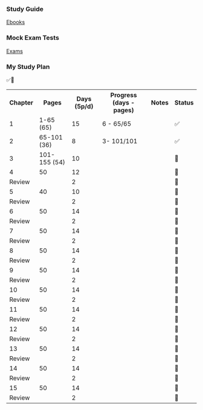<h3><b>Study Guide</b></h3>

[Ebooks](https://studylib.net/doc/25925179/ocp-oracle-certified-professional-java-se-17-developer-st...)

<h3><b>Mock Exam Tests</b></h3>

[Exams](https://www.myexamcloud.com/onlineexam/index.html)

<h3><b>My Study Plan</b></h3> ✅🔲

<table>
  <tr>
    <th>Chapter</th>
    <th>Pages</th>
    <th>Days (5p/d)</th>
    <th>Progress (days - pages)</th>
    <th>Notes</th>
    <th>Status</th>
  </tr>
  <tr>
    <td>1</td>
    <td>1-65 (65)</td>
    <td>15</td>
    <td>6 - 65/65</td>
    <td></td>
    <td>✅</td>
  </tr>
  <tr>
    <td>2</td>
    <td>65-101 (36)</td>
    <td>8</td>
    <td>3- 101/101</td>
    <td></td>
    <td>✅</td>
  </tr>
  <tr>
    <td>3</td>
    <td>101-155 (54)</td>
    <td>10</td>
    <td></td>
    <td></td>
    <td>🔲</td>
  </tr>
  <tr>
    <td>4</td>
    <td>50</td>
    <td>12</td>
    <td></td>
    <td></td>
    <td>🔲</td>
  </tr>
  <tr>
    <td>Review</td>
    <td></td>
    <td>2</td>
    <td></td>
    <td></td>
    <td>🔲</td>
  </tr>
  <tr>
    <td>5</td>
    <td>40</td>
    <td>10</td>
    <td></td>
    <td></td>
    <td>🔲</td>
  </tr>
  <tr>
    <td>Review</td>
    <td></td>
    <td>2</td>
    <td></td>
    <td></td>
    <td>🔲</td>
  </tr>
  <tr>
    <td>6</td>
    <td>50</td>
    <td>14</td>
    <td></td>
    <td></td>
    <td>🔲</td>
  </tr>
  <tr>
    <td>Review</td>
    <td></td>
    <td>2</td>
    <td></td>
    <td></td>
    <td>🔲</td>
  </tr>
  <tr>
    <td>7</td>
    <td>50</td>
    <td>14</td>
    <td></td>
    <td></td>
    <td>🔲</td>
  </tr>
  <tr>
    <td>Review</td>
    <td></td>
    <td>2</td>
    <td></td>
    <td></td>
    <td>🔲</td>
  </tr>
  <tr>
    <td>8</td>
    <td>50</td>
    <td>14</td>
    <td></td>
    <td></td>
    <td>🔲</td>
  </tr>
  <tr>
    <td>Review</td>
    <td></td>
    <td>2</td>
    <td></td>
    <td></td>
    <td>🔲</td>
  </tr>
  <tr>
    <td>9</td>
    <td>50</td>
    <td>14</td>
    <td></td>
    <td></td>
    <td>🔲</td>
  </tr>
  <tr>
    <td>Review</td>
    <td></td>
    <td>2</td>
    <td></td>
    <td></td>
    <td>🔲</td>
  </tr>
  <tr>
    <td>10</td>
    <td>50</td>
    <td>14</td>
    <td></td>
    <td></td>
    <td>🔲</td>
  </tr>
  <tr>
    <td>Review</td>
    <td></td>
    <td>2</td>
    <td></td>
    <td></td>
    <td>🔲</td>
  </tr>
  <tr>
    <td>11</td>
    <td>50</td>
    <td>14</td>
    <td></td>
    <td></td>
    <td>🔲</td>
  </tr>
  <tr>
    <td>Review</td>
    <td></td>
    <td>2</td>
    <td></td>
    <td></td>
    <td>🔲</td>
  </tr>
  <tr>
    <td>12</td>
    <td>50</td>
    <td>14</td>
    <td></td>
    <td></td>
    <td>🔲</td>
  </tr>
  <tr>
    <td>Review</td>
    <td></td>
    <td>2</td>
    <td></td>
    <td></td>
    <td>🔲</td>
  </tr>
  <tr>
    <td>13</td>
    <td>50</td>
    <td>14</td>
    <td></td>
    <td></td>
    <td>🔲</td>
  </tr>
  <tr>
    <td>Review</td>
    <td></td>
    <td>2</td>
    <td></td>
    <td></td>
    <td>🔲</td>
  </tr>
  <tr>
    <td>14</td>
    <td>50</td>
    <td>14</td>
    <td></td>
    <td></td>
    <td>🔲</td>
  </tr>
  <tr>
    <td>Review</td>
    <td></td>
    <td>2</td>
    <td></td>
    <td></td>
    <td>🔲</td>
  </tr>
  <tr>
    <td>15</td>
    <td>50</td>
    <td>14</td>
    <td></td>
    <td></td>
    <td>🔲</td>
  </tr>
  <tr>
    <td>Review</td>
    <td></td>
    <td>2</td>
    <td></td>
    <td></td>
    <td>🔲</td>
  </tr>
  
</table>

